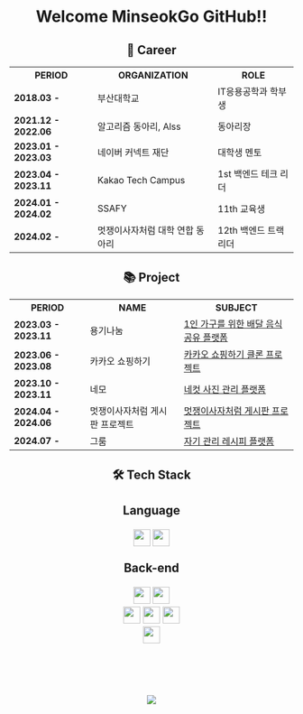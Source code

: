 <h1 align="center">Welcome MinseokGo GitHub!!</h1>

<h2 align="center">🏢 Career</h2>

<table align="center">
    <tr>
        <th>PERIOD</th>
        <th>ORGANIZATION</th>
        <th>ROLE</th>
    </tr>
    <tr>
        <td><strong>2018.03 -</strong></td>
        <td>부산대학교</td>
        <td>IT응용공학과 학부생</td>
    </tr>
    <tr>
        <td><strong>2021.12 - 2022.06</strong></td>
        <td>알고리즘 동아리, Alss</td>
        <td>동아리장</td>
    </tr>
    <tr>
        <td><strong>2023.01 - 2023.03</strong></td>
        <td>네이버 커넥트 재단</td>
        <td>대학생 멘토</td>
    </tr>
    <tr>
        <td><strong>2023.04 - 2023.11</strong></td>
        <td>Kakao Tech Campus</td>
        <td>1st 백엔드 테크 리더</td>
    </tr>
    <tr>
        <td><strong>2024.01 - 2024.02</strong></td>
        <td>SSAFY</td>
        <td>11th 교육생</td>
    </tr>
    <tr>
        <td><strong>2024.02 -</strong></td>
        <td>멋쟁이사자처럼 대학 연합 동아리</td>
        <td>12th 백엔드 트랙 리더</td>
    </tr>
</table>

<h2 align="center">📚 Project</h2>

<table align="center">
    <tr>
        <th>PERIOD</th>
        <th>NAME</th>
        <th>SUBJECT</th>
    </tr>
    <tr>
        <td><strong>2023.03 - 2023.11</strong></td>
        <td>용기나눔</td>
        <td><a href="https://github.com/yongki-nanum-food-share-platform/backend-deploy">1인 가구를 위한 배달 음식 공유 플랫폼</a></td>
    </tr>
    <tr>
        <td><strong>2023.06 - 2023.08</strong></td>
        <td>카카오 쇼핑하기</td>
        <td><a href="https://github.com/MinseokGo/step2-BE-kakao-shop-1">카카오 쇼핑하기 클론 프로젝트</a></td>
    </tr>
    <tr>
        <td><strong>2023.10 - 2023.11</strong></td>
        <td>네모</td>
        <td><a href="https://github.com/MinseokGo/Team2_BE">네컷 사진 관리 플랫폼</a></td>
    </tr>
    <tr>
        <td><strong>2024.04 - 2024.06</strong></td>
        <td>멋쟁이사자처럼 게시판 프로젝트</td>
        <td><a href="https://github.com/MinseokGo/week-assignment">멋쟁이사자처럼 게시판 프로젝트</a></td>
    </tr>
    <tr>
        <td><strong>2024.07 - </strong></td>
        <td>그룸</td>
        <td><a href="https://github.com/mut-sa-mut-si/backend">자기 관리 레시피 플랫폼</a></td>
    </tr>
</table>


<div align="center">
  <h2>🛠 Tech Stack<h2>
  <p>Language</p>
  <img height="30em" src="https://img.shields.io/badge/Java-1E8CBE?style=flat-square&logo=Java&logoColor=white"/>
  <img height="30em" src="https://img.shields.io/badge/C-A8B9CC?style=flat-square&logo=C&logoColor=white"/>
  <p>Back-end</p>
  <img height="30em" src="https://img.shields.io/badge/Spring-6DB33F?style=flat-square&logo=Spring&logoColor=white"/>
  <img height="30em" src="https://img.shields.io/badge/Spring Boot-6DB33F?style=flat-square&logo=Spring Boot&logoColor=white"/> </br>
  <img height="30em" src="https://img.shields.io/badge/JPA-6DB33F?style=flat-square&logoColor=white"/>
  <img height="30em" src="https://img.shields.io/badge/Spring Data JPA-6DB33F?style=flat-square&logoColor=white"/>
  <img height="30em" src="https://img.shields.io/badge/MySQL-4479A1?style=flat-square&logo=MySQL&logoColor=white"/> </br>
  <img height="30em" src="https://img.shields.io/badge/JUnit5-25A162?style=flat-square&logo=JUnit5&logoColor=white"/>
  
  <!--<p>DevOps</p>-->
<!--   <img height="30em" src="https://img.shields.io/badge/Docker-2496ED?style=flat-square&logo=Docker&logoColor=white"/>   -->
  <!--<p>Dev tools</p>--?
  <img height="30em" src="https://img.shields.io/badge/Git-F05032?style=flat-square&logo=Git&logoColor=white"/>
</div>

<!--<h2 align="center">⚙️ GitHub Analytics</h2>-->
<!--<p align="center">
<a href="https://github.com/MinseokGo">
  <img height="180em" src="https://github-readme-stats-eight-theta.vercel.app/api?username=MinseokGo&show_icons=true&theme=chartreuse-dark&include_all_commits=true&count_private=true"/>
  <img height="180em" src="https://github-readme-stats-eight-theta.vercel.app/api/top-langs/?username=MinseokGo&layout=compact&langs_count=8&theme=chartreuse-dark"/>
</a>
</p>-->
<!-- <div align="center">
  <img align="center" height="180em" src="https://github-profile-trophy.vercel.app/?username=MinseokGo&theme=chalk&row=1&column=7" />
  <img height="180em" src="https://github-readme-streak-stats.herokuapp.com/?user=MinseokGo" />
  <a href="https://opgc.me/#/users/MinseokGo" target="_blank">
    <img height="180em" src="https://api.opgc.me/githubs/users/MinseokGo/tag/?border=normal" />
  </a>
</div> -->

</br></br>
<div align="center">
  <a href="https://hits.seeyoufarm.com">
    <img src="https://hits.seeyoufarm.com/api/count/incr/badge.svg?url=https%3A%2F%2Fgithub.com%2FMinseokGo&count_bg=%2379C83D&title_bg=%23555555&icon=&icon_color=%23E7E7E7&title=hits&edge_flat=false"/>
  </a>

  
</div>
<!--[![Solved.ac
프로필](http://mazassumnida.wtf/api/v2/generate_badge?boj=rhalstjr1999)](https://solved.ac/rhalstjr1999)-->

